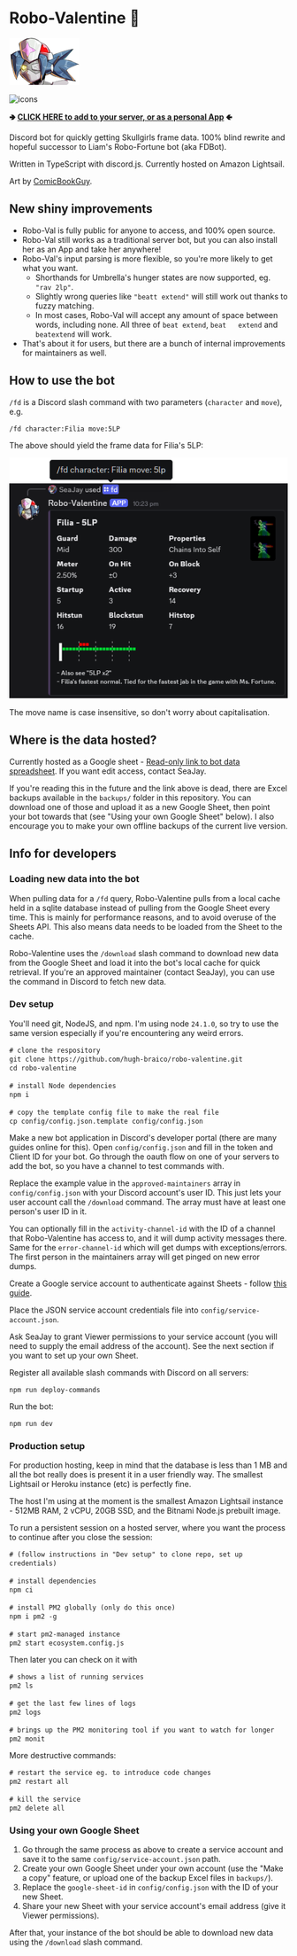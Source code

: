 # Robo-Valentine 💉

![A picture of a robotic Valentine from Skullgirls.](./images/robo_valentine.png)

![icons](https://skillicons.dev/icons?i=ts,discordjs,aws)

**🢂 [CLICK HERE to add to your server, or as a personal App](https://discord.com/oauth2/authorize?client_id=1374926026668249168) 🢀**

Discord bot for quickly getting Skullgirls frame data. 100% blind rewrite and
hopeful successor to Liam's Robo-Fortune bot (aka FDBot).

Written in TypeScript with discord.js. Currently hosted on Amazon Lightsail.

Art by [ComicBookGuy](https://x.com/comicbookguy209).

## New shiny improvements

- Robo-Val is fully public for anyone to access, and 100% open source.
- Robo-Val still works as a traditional server bot, but you can also install her
  as an App and take her anywhere!
- Robo-Val's input parsing is more flexible, so you're more likely to get what
  you want.
  - Shorthands for Umbrella's hunger states are now supported, eg. `"rav 2lp"`.
  - Slightly wrong queries like `"beatt extend"` will still work out thanks to
    fuzzy matching.
  - In most cases, Robo-Val will accept any amount of space between words,
    including none. All three of `beat extend`, `beat   extend`  and `beatextend`
    will work.
- That's about it for users, but there are a bunch of internal improvements for
  maintainers as well.

## How to use the bot

`/fd` is a Discord slash command with two parameters (`character` and `move`),
e.g.

```plaintext
/fd character:Filia move:5LP
```

The above should yield the frame data for Filia's 5LP:

![Embedded Discord message of frame data for Filia's 5LP.](./images/example_invocation.png)

The move name is case insensitive, so don't worry about capitalisation.

## Where is the data hosted?

Currently hosted as a Google sheet -
[Read-only link to bot data spreadsheet](https://docs.google.com/spreadsheets/d/1WinMvGxS65707Uh2C0-VmDwXVTdav-DEI29j4OyJWXw/edit?usp=sharing).
If you want edit access, contact SeaJay.

If you're reading this in the future and the link above is dead, there are Excel
backups available in the `backups/` folder in this repository. You can download
one of those and upload it as a new Google Sheet, then point your bot towards
that (see "Using your own Google Sheet" below). I also encourage you to make
your own offline backups of the current live version.

## Info for developers

### Loading new data into the bot

When pulling data for a `/fd` query, Robo-Valentine pulls from a local cache
held in a sqlite database instead of pulling from the Google Sheet every time.
This is mainly for performance reasons, and to avoid overuse of the Sheets API.
This also means data needs to be loaded from the Sheet to the cache.

Robo-Valentine uses the `/download` slash command to download new data from the
Google Sheet and load it into the bot's local cache for quick retrieval. If
you're an approved maintainer (contact SeaJay), you can use the command in
Discord to fetch new data.

### Dev setup

You'll need git, NodeJS, and npm. I'm using node `24.1.0`, so try to use the
same version especially if you're encountering any weird errors.

```shell
# clone the respository
git clone https://github.com/hugh-braico/robo-valentine.git
cd robo-valentine

# install Node dependencies
npm i

# copy the template config file to make the real file
cp config/config.json.template config/config.json
```

Make a new bot application in Discord's developer portal (there are many guides
online for this). Open `config/config.json` and fill in the token and Client ID
for your bot. Go through the oauth flow on one of your servers to add the bot,
so you have a channel to test commands with.

Replace the example value in the `approved-maintainers` array in
`config/config.json` with your Discord account's user ID. This just lets your
user account call the `/download` command. The array must have at least one
person's user ID in it.

You can optionally fill in the `activity-channel-id` with the ID of a channel
that Robo-Valentine has access to, and it will dump activity messages there.
Same for the `error-channel-id` which will get dumps with exceptions/errors. The
first person in the maintainers array will get pinged on new error dumps.

Create a Google service account to authenticate against Sheets - follow
[this guide](https://theoephraim.github.io/node-google-spreadsheet/#/guides/authentication).

Place the JSON service account credentials file into
`config/service-account.json`.

Ask SeaJay to grant Viewer permissions to your service account (you will need
to supply the email address of the account). See the next section if you want
to set up your own Sheet.

Register all available slash commands with Discord on all servers:

```shell
npm run deploy-commands
```

Run the bot:

```shell
npm run dev
```

### Production setup

For production hosting, keep in mind that the database is less than 1 MB and
all the bot really does is present it in a user friendly way. The smallest
Lightsail or Heroku instance (etc) is perfectly fine.

The host I'm using at the moment is the smallest Amazon Lightsail instance -
512MB RAM, 2 vCPU, 20GB SSD, and the Bitnami Node.js prebuilt image.

To run a persistent session on a hosted server, where you want the process to
continue after you close the session:

```shell
# (follow instructions in "Dev setup" to clone repo, set up credentials)

# install dependencies
npm ci

# install PM2 globally (only do this once)
npm i pm2 -g

# start pm2-managed instance
pm2 start ecosystem.config.js
```

Then later you can check on it with

```shell
# shows a list of running services
pm2 ls

# get the last few lines of logs
pm2 logs

# brings up the PM2 monitoring tool if you want to watch for longer
pm2 monit
```

More destructive commands:

```shell
# restart the service eg. to introduce code changes
pm2 restart all

# kill the service
pm2 delete all
```

### Using your own Google Sheet

1. Go through the same process as above to create a service account and save it
   to the same `config/service-account.json` path.
1. Create your own Google Sheet under your own account (use the "Make a copy"
   feature, or upload one of the backup Excel files in `backups/`).
1. Replace the `google-sheet-id` in `config/config.json` with the ID of your new
   Sheet.
1. Share your new Sheet with your service account's email address (give it
   Viewer permissions).

After that, your instance of the bot should be able to download new data using
the `/download` slash command.
